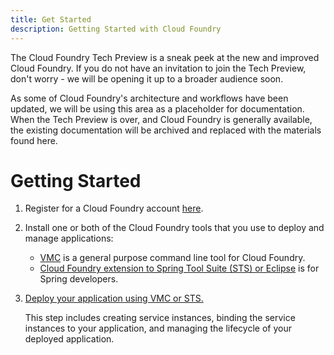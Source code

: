 ```yaml
---
title: Get Started
description: Getting Started with Cloud Foundry
---
```


The Cloud Foundry Tech Preview is a sneak peek at the new and improved Cloud Foundry. If you do not have an invitation to join the Tech Preview, don't worry - we will be opening it up to a broader audience soon.

As some of Cloud Foundry's architecture and workflows have been updated, we will be using this area as a placeholder for documentation. When the Tech Preview is over, and Cloud Foundry is generally available, the existing documentation will be archived and replaced with the materials found here.

# Getting Started

1. Register for a Cloud Foundry account [here](http://coming-soon).

2. Install one or both of the Cloud Foundry tools that you use to deploy and manage applications:

	+ [VMC](/techpreview/tools/vmc/installing-vmc.html) is a general purpose command line tool for Cloud Foundry.
	+ [Cloud Foundry extension to Spring Tool Suite (STS) or Eclipse](/techpreview/tools/STS/configuring-STS.html) is for Spring developers.

5. [Deploy your application using VMC or STS.](/techpreview/tools/deploying-apps.html)

    This step includes creating service instances, binding the service
    instances to your application, and managing the lifecycle of your
    deployed application.